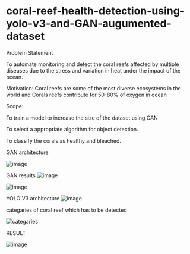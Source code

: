# coral-reef-health-detection-using-yolo-v3-and-GAN-augumented-dataset

Problem Statement

To automate monitoring and  detect the coral reefs affected by multiple diseases due to the stress and variation in heat under the impact of the ocean.

Motivation: Coral reefs are some of the most diverse ecosystems in the world and Corals reefs contribute for 50-80% of oxygen in ocean

Scope:

To train a model to increase the size of the dataset using GAN

To select a appropriate algorithm for object detection.

To classify the corals as healthy and bleached.



GAN architecture

![image](https://github.com/Ankush-kadu/coral-reef-health-detection-using-yolo-v3-and-GAN-augumented-dataset/assets/107274024/32d2588b-1ddf-4b6a-ba56-c98d71561dc2)


GAN results 
![image](https://github.com/Ankush-kadu/coral-reef-health-detection-using-yolo-v3-and-GAN-augumented-dataset/assets/107274024/c2a735e2-8b9d-460f-b515-833966d54b45)


![image](https://github.com/Ankush-kadu/coral-reef-health-detection-using-yolo-v3-and-GAN-augumented-dataset/assets/107274024/26ede6ca-e3c5-489c-b832-f1282b265a00)





YOLO V3 architecture
![image](https://github.com/Ankush-kadu/coral-reef-health-detection-using-yolo-v3-and-GAN-augumented-dataset/assets/107274024/7091d25a-d550-452f-8c64-1258c5be6a5d)








categaries of coral reef which has to be detected

![categaries](https://github.com/Ankush-kadu/coral-reef-health-detection-using-yolo-v3-and-GAN-augumented-dataset/assets/107274024/db336fc4-3d8d-4b14-bffd-3365d65ba0e9)





RESULT


![image](https://github.com/Ankush-kadu/coral-reef-health-detection-using-yolo-v3-and-GAN-augumented-dataset/assets/107274024/30bc4117-5b99-45c6-9972-9cbcdb210466)
